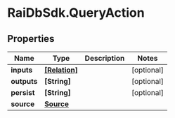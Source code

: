 # RaiDbSdk.QueryAction

## Properties

Name | Type | Description | Notes
------------ | ------------- | ------------- | -------------
**inputs** | [**[Relation]**](Relation.md) |  | [optional] 
**outputs** | **[String]** |  | [optional] 
**persist** | **[String]** |  | [optional] 
**source** | [**Source**](Source.md) |  | 


